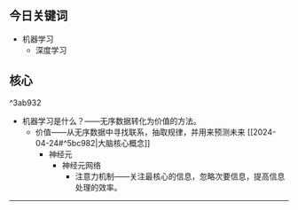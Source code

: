 ## 今日关键词

- 机器学习
	- 深度学习

## 核心

^3ab932

- 机器学习是什么？——无序数据转化为价值的方法。
	- 价值——从无序数据中寻找联系，抽取规律，并用来预测未来
		[[2024-04-24#^5bc982|大脑核心概念]] 
		- 神经元
			- 神经元网络
				- 注意力机制——关注最核心的信息，忽略次要信息，提高信息处理的效率。

--- 
